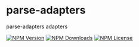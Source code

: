 # parse-adapters
parse-adapters adapters

[![NPM Version](https://img.shields.io/npm/v/@wang-dong/parse-adapters.svg)](https://www.npmjs.com/package/@wang-dong/parse-adapters)
[![NPM Downloads](https://img.shields.io/npm/dt/@wang-dong/parse-adapters.svg)](https://www.npmjs.com/package/@wang-dong/parse-adapters)
[![NPM License](https://img.shields.io/npm/l/@wang-dong/parse-adapters.svg)](https://www.npmjs.com/package/@wang-dong/parse-adapters)
